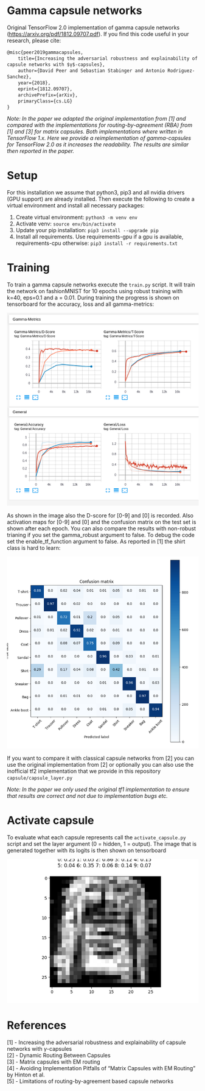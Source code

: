 # Gamma capsule networks

Original TensorFlow 2.0 implementation of gamma capsule networks (https://arxiv.org/pdf/1812.09707.pdf).
If you find this code useful in your research, please cite:

    @misc{peer2019gammacapsules,
        title={Increasing the adversarial robustness and explainability of capsule networks with $γ$-capsules},
        author={David Peer and Sebastian Stabinger and Antonio Rodriguez-Sanchez},
        year={2018},
        eprint={1812.09707},
        archivePrefix={arXiv},
        primaryClass={cs.LG}
    }

*Note: In the paper we adapted the original implementation from [1] and compared with the 
implementations for routing-by-agreement (RBA) from [1] and [3] for matrix capsules. 
Both implementations where written in TensorFlow 1.x. Here we provide a reimplementation of 
gamma-capsules for TensorFlow 2.0 as it increases the readability. The results are 
similar then reported in the paper.*


# Setup
For this installation we assume that python3, pip3 and all nvidia drivers
(GPU support) are already installed. Then execute the following
to create a virtual environment and install all necessary packages:

1. Create virtual environment: ```python3 -m venv env```
2. Activate venv: ```source env/bin/activate```
3. Update your pip installation: ```pip3 install --upgrade pip```
4. Install all requirements. Use requirements-gpu if a gpu is available, requirements-cpu otherwise: ```pip3 install -r requirements.txt```

# Training
To train a gamma capsule networks execute the ```train.py``` script. It will train the network on fashionMNIST for 10 epochs using robust training with k=40, eps=0.1 and a = 0.01. During training the progress is shown on tensorboard for the accuracy, loss and all gamma-metrics:

![Training with TensorBoard](./doc/metrics.png)

As shown in the image also the D-score for [0-9] and [0] is recorded. Also activation maps for [0-9] and [0] and the confusion matrix on the test set is shown after each epoch. You can also compare the results with non-robust trianing if you set the gamma_robust argument to false. To debug the code set the enable_tf_function argument to false. As reported in [1] the shirt class is hard to learn:

![Training with TensorBoard](./doc/cm.png)

If you want to compare it with classical capsule networks from [2] you can use the original implementation from [2]
or optionally you can also use the inofficial tf2 implementation that we provide in this repository ```capsule/capsule_layer.py```

*Note: In the paper we only used the original tf1 implementation to ensure that results are correct and not due to implementation bugs etc.*

# Activate capsule
To evaluate what each capsule represents call the ```activate_capsule.py``` script and set the layer argument 
(0 = hidden, 1 = output). The image that is generated together with its logits is then shown on tensorboard

![Training with TensorBoard](./doc/recon.png)


# References
[1] - Increasing the adversarial robustness and explainability of capsule networks with $\gamma$-capsules <br />
[2] - Dynamic Routing Between Capsules <br />
[3] - Matrix capsules with EM routing <br />
[4] - Avoiding Implementation Pitfalls of “Matrix Capsules with EM Routing” by Hinton et al. <br />
[5] - Limitations of routing-by-agreement based capsule networks <br />
